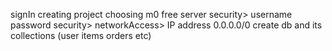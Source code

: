 signIn
creating project
choosing m0 free server
security> username password
security> networkAccess> IP address 0.0.0.0/0
create db and its collections (user items orders etc)
